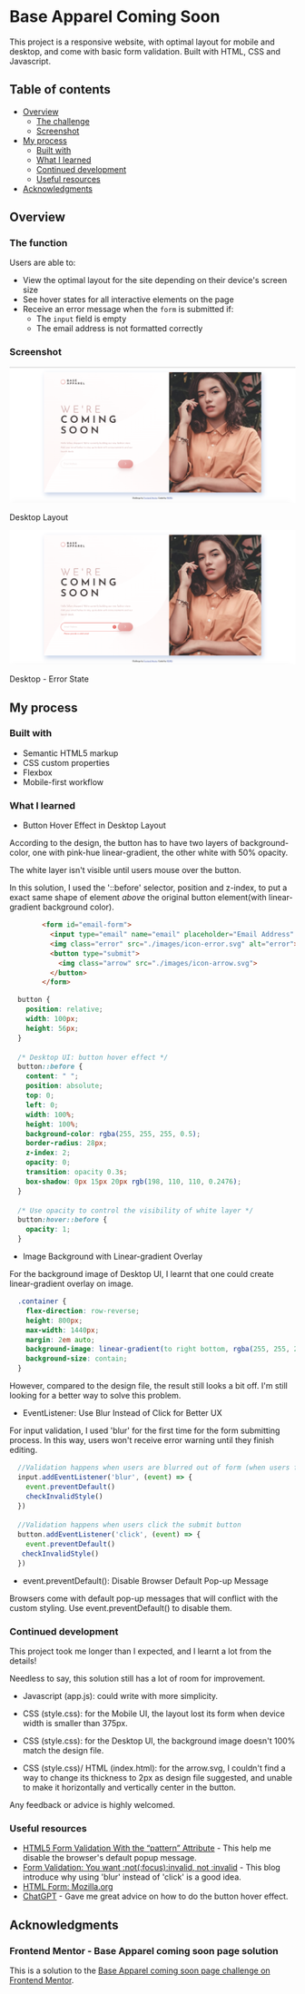 # Base Apparel Coming Soon

This project is a responsive website, with optimal layout for mobile and desktop, and come with basic form validation. Built with HTML, CSS and Javascript.

## Table of contents

- [Overview](#overview)
  - [The challenge](#the-challenge)
  - [Screenshot](#screenshot)
- [My process](#my-process)
  - [Built with](#built-with)
  - [What I learned](#what-i-learned)
  - [Continued development](#continued-development)
  - [Useful resources](#useful-resources)
- [Acknowledgments](#acknowledgments)

## Overview

### The function

Users are able to:

- View the optimal layout for the site depending on their device's screen size
- See hover states for all interactive elements on the page
- Receive an error message when the `form` is submitted if:
  - The `input` field is empty
  - The email address is not formatted correctly

### Screenshot

![](./screenshot_desktop.png)

Desktop Layout

![](./screenshot_desktop_error.png)

Desktop - Error State

## My process

### Built with

- Semantic HTML5 markup
- CSS custom properties
- Flexbox
- Mobile-first workflow

### What I learned

- Button Hover Effect in Desktop Layout

According to the design, the button has to have two layers of background-color, one with pink-hue linear-gradient, the other white with 50% opacity.

The white layer isn't visible until users mouse over the button.

In this solution, I used the '::before' selector, position and z-index, to put a exact same shape of element *above* the original button element(with linear-gradient background color).

```html
        <form id="email-form">
          <input type="email" name="email" placeholder="Email Address" required>
          <img class="error" src="./images/icon-error.svg" alt="error">
          <button type="submit">
            <img class="arrow" src="./images/icon-arrow.svg">
          </button>
        </form>
```
```css
  button {
    position: relative;
    width: 100px;
    height: 56px;
  }

  /* Desktop UI: button hover effect */
  button::before {
    content: " ";
    position: absolute;
    top: 0;
    left: 0;
    width: 100%;
    height: 100%;
    background-color: rgba(255, 255, 255, 0.5);
    border-radius: 28px;
    z-index: 2;
    opacity: 0;
    transition: opacity 0.3s;
    box-shadow: 0px 15px 20px rgb(198, 110, 110, 0.2476);
  }

  /* Use opacity to control the visibility of white layer */
  button:hover::before {
    opacity: 1;
  }
```

- Image Background with Linear-gradient Overlay

For the background image of Desktop UI, I learnt that one could create linear-gradient overlay on image.

```css
  .container {
    flex-direction: row-reverse;
    height: 800px;
    max-width: 1440px;
    margin: 2em auto;
    background-image: linear-gradient(to right bottom, rgba(255, 255, 255, 0.5), rgba(255, 244, 244, 0.3)), url('../images/bg-pattern-desktop.svg');
    background-size: contain;
  }
```

However, compared to the design file, the result still looks a bit off. I'm still looking for a better way to solve this problem.

- EventListener: Use Blur Instead of Click for Better UX

For input validation, I used 'blur' for the first time for the form submitting process. In this way, users won't receive error warning until they finish editing.

```js
  //Validation happens when users are blurred out of form (when users finish edit) 
  input.addEventListener('blur', (event) => {
    event.preventDefault()
    checkInvalidStyle()
  })

  //Validation happens when users click the submit button
  button.addEventListener('click', (event) => {
    event.preventDefault()
   checkInvalidStyle()
  })
```

- event.preventDefault(): Disable Browser Default Pop-up Message

Browsers come with default pop-up messages that will conflict with the custom styling. Use event.preventDefault() to disable them.

### Continued development

This project took me longer than I expected, and I learnt a lot from the details!

Needless to say, this solution still has a lot of room for improvement.

- Javascript (app.js): could write with more simplicity.

- CSS (style.css): for the Mobile UI, the layout lost its form when device width is smaller than 375px.

- CSS (style.css): for the Desktop UI, the background image doesn't 100% match the design file.

- CSS (style.css)/ HTML (index.html): for the arrow.svg, I couldn't find a way to change its thickness to 2px as design file suggested, and unable to make it horizontally and vertically center in the button.

Any feedback or advice is highly welcomed.

### Useful resources

- [HTML5 Form Validation With the “pattern” Attribute](https://webdesign.tutsplus.com/html5-form-validation-with-the-pattern-attribute--cms-25145t) - This help me disable the browser's default popup message.
- [Form Validation: You want :not(:focus):invalid, not :invalid](https://www.bram.us/2021/01/28/form-validation-you-want-notfocusinvalid-not-invalid/) - This blog introduce why using 'blur' instead of 'click' is a good idea.
- [HTML Form: Mozilla.org](https://developer.mozilla.org/zh-TW/docs/Learn/Forms/How_to_structure_a_web_form)
- [ChatGPT](https://openai.com) - Gave me great advice on how to do the button hover effect.

## Acknowledgments

### Frontend Mentor - Base Apparel coming soon page solution

This is a solution to the [Base Apparel coming soon page challenge on Frontend Mentor](https://www.frontendmentor.io/challenges/base-apparel-coming-soon-page-5d46b47f8db8a7063f9331a0). 

